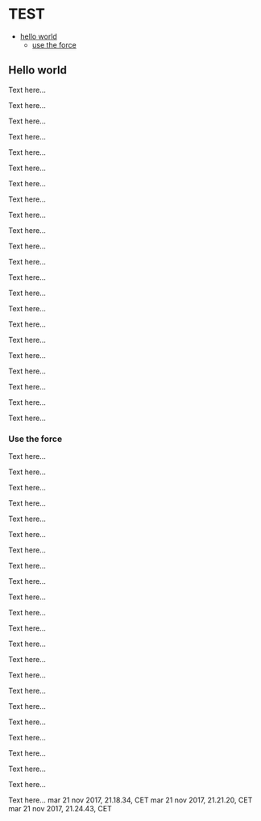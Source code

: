 # TEST

* [hello world](#hello-world)
    * [use the force](#use-the-force)

## Hello world

Text here...

Text here...

Text here...

Text here...

Text here...

Text here...

Text here...

Text here...

Text here...

Text here...

Text here...

Text here...

Text here...

Text here...

Text here...

Text here...

Text here...

Text here...

Text here...

Text here...

Text here...

Text here...

### Use the force

Text here...

Text here...

Text here...

Text here...

Text here...

Text here...

Text here...

Text here...

Text here...

Text here...

Text here...

Text here...

Text here...

Text here...

Text here...

Text here...

Text here...

Text here...

Text here...

Text here...

Text here...

Text here...

Text here...
mar 21 nov 2017, 21.18.34, CET
mar 21 nov 2017, 21.21.20, CET
mar 21 nov 2017, 21.24.43, CET
